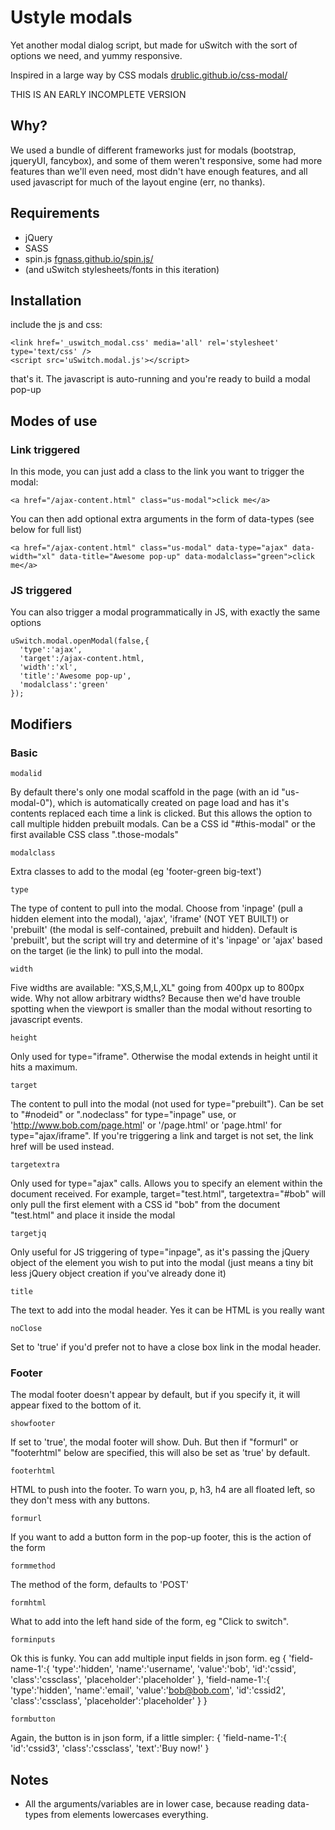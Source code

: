 # Ustyle modals

Yet another modal dialog script, but made for uSwitch with the sort of options we need, and yummy responsive.

Inspired in a large way by CSS modals [drublic.github.io/css-modal/](http://drublic.github.io/css-modal/)

THIS IS AN EARLY INCOMPLETE VERSION

## Why?

We used a bundle of different frameworks just for modals (bootstrap, jqueryUI, fancybox), and some of them weren't responsive, some had more features than we'll even need, most didn't have enough features, and all used javascript for much of the layout engine (err, no thanks).

## Requirements

- jQuery
- SASS
- spin.js [fgnass.github.io/spin.js/](http://fgnass.github.io/spin.js/)
- (and uSwitch stylesheets/fonts in this iteration)

## Installation

include the js and css:

    <link href='_uswitch_modal.css' media='all' rel='stylesheet' type='text/css' />
    <script src='uSwitch.modal.js'></script>

that's it. The javascript is auto-running and you're ready to build a modal pop-up

## Modes of use

### Link triggered

In this mode, you can just add a class to the link you want to trigger the modal:

    <a href="/ajax-content.html" class="us-modal">click me</a>

You can then add optional extra arguments in the form of data-types (see below for full list)

    <a href="/ajax-content.html" class="us-modal" data-type="ajax" data-width="xl" data-title="Awesome pop-up" data-modalclass="green">click me</a>

### JS triggered

You can also trigger a modal programmatically in JS, with exactly the same options

    uSwitch.modal.openModal(false,{
      'type':'ajax',
      'target':/ajax-content.html,
      'width':'xl',
      'title':'Awesome pop-up',
      'modalclass':'green'
    });

## Modifiers

### Basic

    modalid
By default there's only one modal scaffold in the page (with an id "us-modal-0"), which is automatically created on page load and has it's contents replaced each time a link is clicked. But this allows the option to call multiple hidden prebuilt modals. Can be a CSS id "#this-modal" or the first available CSS class ".those-modals"

    modalclass
Extra classes to add to the modal (eg 'footer-green big-text')

    type
The type of content to pull into the modal. Choose from 'inpage' (pull a hidden element into the modal), 'ajax', 'iframe' (NOT YET BUILT!) or 'prebuilt' (the modal is self-contained, prebuilt and hidden). Default is 'prebuilt', but the script will try and determine of it's 'inpage' or 'ajax' based on the target (ie the link) to pull into the modal.

    width
Five widths are available: "XS,S,M,L,XL" going from 400px up to 800px wide. Why not allow arbitrary widths? Because then we'd have trouble spotting when the viewport is smaller than the modal without resorting to javascript events.

    height
Only used for type="iframe". Otherwise the modal extends in height until it hits a maximum.

    target
The content to pull into the modal (not used for type="prebuilt"). Can be set to "#nodeid" or ".nodeclass" for type="inpage" use, or 'http://www.bob.com/page.html' or '/page.html' or 'page.html' for type="ajax/iframe". If you're triggering a link and target is not set, the link href will be used instead.

    targetextra
Only used for type="ajax" calls. Allows you to specify an element within the document received. For example, target="test.html", targetextra="#bob" will only pull the first element with a CSS id "bob" from the document "test.html" and place it inside the modal

    targetjq
Only useful for JS triggering of type="inpage", as it's passing the jQuery object of the element you wish to put into the modal (just means a tiny bit less jQuery object creation if you've already done it)

    title
The text to add into the modal header. Yes it can be HTML is you really want

    noClose
Set to 'true' if you'd prefer not to have a close box link in the modal header.

### Footer

The modal footer doesn't appear by default, but if you specify it, it will appear fixed to the bottom of it.

    showfooter
If set to 'true', the modal footer will show. Duh. But then if "formurl" or "footerhtml" below are specified, this will also be set as 'true' by default.

    footerhtml
HTML to push into the footer. To warn you, p, h3, h4 are all floated left, so they don't mess with any buttons.

    formurl
If you want to add a button form in the pop-up footer, this is the action of the form

    formmethod
The method of the form, defaults to 'POST'

    formhtml
What to add into the left hand side of the form, eg "Click to switch".

    forminputs
Ok this is funky. You can add multiple input fields in json form. eg
{
 'field-name-1':{
  'type':'hidden',
  'name':'username',
  'value':'bob',
  'id':'cssid',
  'class':'cssclass',
  'placeholder':'placeholder'
 },
 'field-name-1':{
  'type':'hidden',
  'name':'email',
  'value':'bob@bob.com',
  'id':'cssid2',
  'class':'cssclass',
  'placeholder':'placeholder'
 }
}

    formbutton
Again, the button is in json form, if a little simpler:
{
 'field-name-1':{
  'id':'cssid3',
  'class':'cssclass',
  'text':'Buy now!'
 }
        
## Notes

- All the arguments/variables are in lower case, because reading data-types from elements lowercases everything.